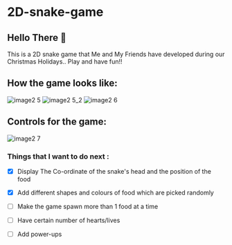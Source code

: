 # 2D-snake-game

## Hello There 👋

This is a 2D snake game that Me and My Friends have developed during our Christmas Holidays.. Play and have fun!!

## How the game looks like:
![image2 5](https://user-images.githubusercontent.com/76808676/104838813-47c75b80-58e3-11eb-8781-efcd9f4c7641.png)
![image2 5_2](https://user-images.githubusercontent.com/76808676/104838814-48f88880-58e3-11eb-9625-b31b88f95b19.png)
![image2 6](https://user-images.githubusercontent.com/76808676/104838979-5a8e6000-58e4-11eb-889f-602daad71d09.png)

## Controls for the game:
![image2 7](https://user-images.githubusercontent.com/76808676/104838980-5bbf8d00-58e4-11eb-9cb5-2a44708d8e9a.png)

### Things that I want to do next :
- [x] Display The Co-ordinate of the snake's head and the position of the food 
- [x] Add different shapes and colours of food which are picked randomly
- [ ] Make the game spawn more than 1 food at a time
- [ ] Have certain number of hearts/lives
- [ ] Add power-ups
 
